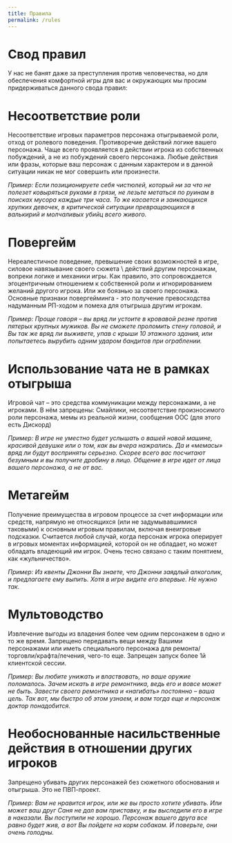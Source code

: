 ```yaml
---
title: Правила
permalink: /rules
---
```


# Свод правил

У нас не банят даже за преступления против человечества, но для обеспечения комфортной игры для вас и окружающих мы просим придерживаться данного свода правил:

# Несоответствие роли

Несоответствие игровых параметров персонажа отыгрываемой роли, отход от ролевого поведения. Противоречие действий логике вашего персонажа. Чаще всего проявляется в действии игрока из собственных побуждений, а не из побуждений своего персонажа. Любые действия или фразы, которые ваш персонаж с данным характером и в данной ситуации никак не мог совершить или произнести.

*Пример: Если позиционируете себя чистюлей, который ни за что не полезет ковыряться руками в грязи, не лезьте метаться по руинам в поисках мусора каждые три часа. То же касается и заикающихся хрупких девочек, в критической ситуации превращающихся в валькирий и молчаливых убийц всего живого.*

# Повергейм

Нереалестичное поведение, превышение своих возможностей в игре, силовое навязывание своего сюжета \ действий другим персонажам, вопреки логике и механики игры. Как правило, это сопровождается эгоцентричным отношением к собственной роли и игнорированием желаний другого игрока. Или же боязнью за своего персонажа.  Основные признаки повергейминга - это получение превосходства надуманным РП-ходом и помеха для отыгрыша другим игрокам. 

*Пример: Проще говоря – вы вряд ли устоите в кровавой резне против пятерых крупных мужиков. Вы не сможете проломить стену головой, и  Вы так же вряд ли выживете, упав с крыши 10 этажного здания, или попытаетесь вырубить одним ударом бандитов при ограблении.*

# Использование чата не в рамках отыгрыша

Игровой чат – это средства коммуникации между персонажами, а не игроками. В нём запрещены:
Смайлики, несоответствие произносимого роли персонажа, мемы из реальной жизни, сообщения ООС (для этого есть Дискорд)

*Пример: В игре не уместно будет услышать о вашей новой машине, красивой девушке или о том, как вы вчера нажрались. Да и «мемасы» вряд ли будут восприняты серьезно. Скорее всего вас посчитают безумным и вы получите дробину в лицо. Общение в игре идет от лица вашего персонажа, а не от вас.*

# Метагейм 

Получение преимущества в игровом процессе за счет информации или средств, напрямую не относящихся (или не задумывавшимися таковыми) к основным игровым правилам, включая внеигровые подсказки.  Считается любой случай, когда персонаж игрока оперирует в игровых моментах информацией, которой он не обладает, но может обладать владеющий им игрок.  Очень тесно связано с таким понятием, как «жульничество».

*Пример: Из квенты Джонни Вы знаете, что Джонни заядлый алкоголик, и предлагаете ему выпить. Хотя в игре видите его впервые. Не нужно так.*

# Мультоводство

Извлечение выгоды из владения более чем одним персонажем в одно и то же время. Запрещено передавать вещи между Вашими персонажами или иметь специального персонажа для ремонта/торговли/крафта/лечения, чего-то еще. Запрещен запуск более 1й клиентской сессии.

*Пример: Вы любите унижать и властвовать, но ваше оружие поломалось. Зачем искать в игре ремонтника, ведь его и вовсе может не быть. Завести своего ремонтника и «нагибать» постоянно – ваша цель. Так вот, мы быстро об этом узнаем, и вам тогда еще и персонаж доктор понадобится.*

# Необоснованные насильственные действия в отношении других игроков

Запрещено убивать других персонажей без сюжетного обоснования и отыгрыша. Это не ПВП-проект.

*Пример: Вам не нравится игрок, или же вы просто хотите убивать. Или может ваш друг Саня не дал вам приставку, и вы выследили его в игре в наказали. Вы поступили не хорошо. Персонаж вашего друга все равно будет жив, а вот Вы пойдете на корм собакам. И поверьте, они очень голодны.*
